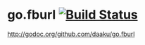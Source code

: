 go.fburl [![Build Status](https://secure.travis-ci.org/daaku/go.fburl.png)](http://travis-ci.org/daaku/go.fburl)
========

http://godoc.org/github.com/daaku/go.fburl
